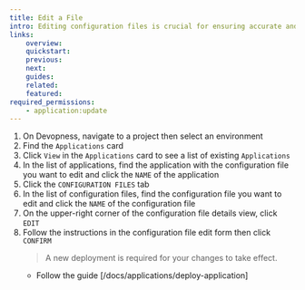 ```yaml
---
title: Edit a File
intro: Editing configuration files is crucial for ensuring accurate and up-to-date information is included in the resource deployment process, as needed.
links:
    overview:
    quickstart:
    previous:
    next:
    guides:
    related:
    featured:
required_permissions:
    - application:update
---
```


1. On Devopness, navigate to a project then select an environment
1. Find the `Applications` card
1. Click `View` in the `Applications` card to see a list of existing `Applications`
1. In the list of applications, find the application with the configuration file you want to edit and click the `NAME` of the application
1. Click the `CONFIGURATION FILES` tab
1. In the list of configuration files, find the configuration file you want to edit and click the `NAME` of the configuration file
1. On the upper-right corner of the configuration file details view, click `EDIT`
1. Follow the instructions in the configuration file edit form then click `CONFIRM`
    > A new deployment is required for your changes to take effect.
      - Follow the guide [/docs/applications/deploy-application]
